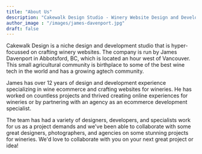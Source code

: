 ```yaml
---
title: "About Us"
description: "Cakewalk Design Studio - Winery Website Design and Development"
author_image : "/images/james-davenport.jpg"
draft: false
---
```

Cakewalk Design is a niche design and development studio that is hyper-focussed on crafting winery websites. The company is run by James Davenport in Abbotsford, BC, which is located an hour west of Vancouver. This small agricultural community is birthplace to some of the best wine tech in the world and has a growing agtech community.

James has over 12 years of design and development experience specializing in wine ecommerce and crafting websites for wineries. He has worked on countless projects and thrived creating online experiences for wineries or by partnering with an agency as an ecommerce development specialist.

The team has had a variety of designers, developers, and specialists work for us as a project demands and we've been able to collaborate with some great designers, photographers, and agencies on some stunning projects for wineries. We'd love to collaborate with you on your next great project or idea!